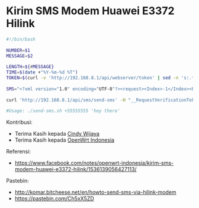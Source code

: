 # Kirim SMS Modem Huawei E3372 Hilink

```bash
#!/bin/bash
 
NUMBER=$1
MESSAGE=$2
 
LENGTH=${#MESSAGE}
TIME=$(date +"%Y-%m-%d %T")
TOKEN=$(curl -v 'http://192.168.8.1/api/webserver/token' | sed -n 's:.*<token>\(.*\)</token>.*:\1:p')
 
SMS="<?xml version="1.0" encoding="UTF-8"?><request><Index>-1</Index><Phones><Phone>$NUMBER</Phone></Phones><Sca></Sca><Content>$MESSAGE</Content><Length>$LENGTH</Length><Reserved>1</Reserved><Date>$TIME</Date></request>"
 
curl 'http://192.168.8.1/api/sms/send-sms' -H "__RequestVerificationToken: $TOKEN" --data "$SMS" --compressed
 
#Usage: ./send-sms.sh +55555555 'hey there'
```

Kontribusi:
- Terima Kasih kepada [Cindy Wijaya](https://www.facebook.com/openwrtindonesia)
- Terima Kasih kepada [OpenWrt Indonesia](https://www.facebook.com/groups/openwrt)

Referensi:
- https://www.facebook.com/notes/openwrt-indonesia/kirim-sms-modem-huawei-e3372-hilink/1536139056427113/

Pastebin:
- http://komar.bitcheese.net/en/howto-send-sms-via-hilink-modem
- https://pastebin.com/Ch5xX5ZD
